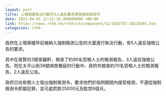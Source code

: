 ```yaml
---
layout: post
title: 上環兩廈執法行動共5人違反要求遭發強制檢測令
date: 2021-04-01 12:52:26.000000000 +08:00
link: https://news.rthk.hk/rthk/ch/component/k2/1583787-20210401.htm
categories: rthk
---
```


政府在上環兩幢早前被納入強制檢測公告的大廈進行執法行動，有5人違反強檢公告的要求。

其中在居賢坊3號翠麗軒，檢查了約90名受檢人士的檢測報告，3人違反強檢公告。而在太平山街38號順景雅庭的行動中，政府共檢查約70名受檢人士的檢測報告，2人違反公告。

政府已向有關人士發出強制檢測令，要求他們於指明期間內接受檢測，不遵從強制檢測令即屬犯罪，並可處罰款25000元及監禁6個月。
